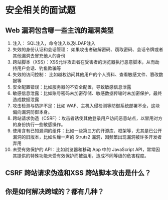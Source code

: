 # 安全相关的面试题

## Web 漏洞包含哪一些主流的漏洞类型

1. 注入： SQL注入，命令注入以及LDAP注入
2. 失效的身份认证和会话管理： 如果攻击者破解密码、窃取密码、会话令牌或者其他漏洞去冒充他人的身份
3. 跨站脚本（XSS）：XSS允许攻击者在受害者的浏览器执行恶意脚本，从而劫持用户会话、钓鱼欺骗等
4. 失效的访问控制： 比如越权访问其他用户的个人资料、查看敏感文件、篡改数据等
5. 安全配置错误：比如服务器的不安全配置，导致敏感信息泄露
6. 敏感信息泄露：比如账号密码未加密存储、敏感数据传输时未加密保护，最终造成数据泄露
7. 攻击检测与防护不足：比如 WAF、主机入侵检测等防御系统部署不全，这块偏向漏洞防御本身。
8. 跨站请求伪造（CSRF）：攻击者诱使其他登录用户访问恶意站点，以冒用对方的身份执行一些敏感操作。
9. 使用含有已知漏洞的组件：比如一些第三方的开源库、框架等，尤其是已公开漏洞的旧版本，比如名燥一声的 Struts2 漏洞，因频繁出现漏洞被许多开发者弃用
10. 未受有效保护的 API：比如浏览器和移动 App 中的 JavaScript API，常常因其提供的特殊功能未受有效保护而被滥用，造成不同等级的危害程度。

## CSRF 跨站请求伪造和XSS 跨站脚本攻击是什么？
## 你是如何解决跨域的？都有几种？
   